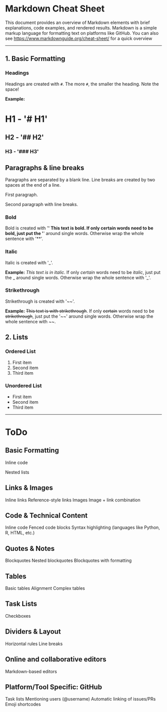 # Markdown Cheat Sheet

This document provides an overview of Markdown elements with brief explanations, code examples, and rendered results.
Markdown is a simple markup language for formatting text on platforms like GitHub.
You can also see https://www.markdownguide.org/cheat-sheet/ for a quick overview

---

## 1. Basic Formatting

### Headings
Headings are created with `#`. The more `#`, the smaller the heading. Note the space!

**Example:**
# H1 - '# H1'
## H2 - '## H2'
### H3 - '### H3'

## Paragraphs & line breaks
Paragraphs are separated by a blank line.
Line breaks are created by two spaces at the end of a line.

First paragraph.

Second paragraph with line breaks.


### Bold
Bold is created with '**'
**This text is bold**. If only **certain** words need to be **bold**, just put the '**' around single words. Otherwise wrap the whole sentence with '**'.

### Italic
Italic is created with '_'. 

**Example:**
_This text is in italic_. If only _certain_ words need to be _italic_, just put the _ around single words. Otherwise wrap the whole sentence with '_'.

### Strikethrough
Strikethrough is created with '~~'.

**Example:**
~~This text is with strikethrough~~. If only ~~certain~~ words need to be ~~strikethrough~~, just put the '~~' around single words. Otherwise wrap the whole sentence with ~~.

## 2. Lists
### Ordered List

1. First item
2. Second item
3. Third item

### Unordered List

- First item
- Second item
- Third item

--- 
# ToDo

## Basic Formatting



Inline code


Nested lists

## Links & Images
Inline links
Reference-style links
Images
Image + link combination

## Code & Technical Content
Inline code
Fenced code blocks
Syntax highlighting (languages like Python, R, HTML, etc.)

## Quotes & Notes
Blockquotes
Nested blockquotes
Blockquotes with formatting

## Tables
Basic tables
Alignment
Complex tables

## Task Lists
Checkboxes

## Dividers & Layout
Horizontal rules
Line breaks

## Online and collaborative editors
Markdown-based editors

## Platform/Tool Specific: GitHub
Task lists
Mentioning users (@username)
Automatic linking of issues/PRs
Emoji shortcodes

